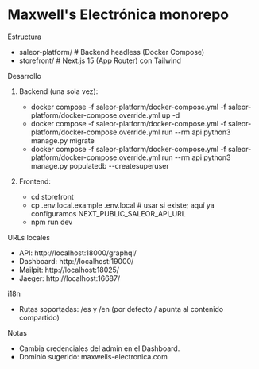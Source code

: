 # Maxwell's Electrónica monorepo

Estructura
- saleor-platform/  # Backend headless (Docker Compose)
- storefront/       # Next.js 15 (App Router) con Tailwind

Desarrollo
1. Backend (una sola vez):
   - docker compose -f saleor-platform/docker-compose.yml -f saleor-platform/docker-compose.override.yml up -d
   - docker compose -f saleor-platform/docker-compose.yml -f saleor-platform/docker-compose.override.yml run --rm api python3 manage.py migrate
   - docker compose -f saleor-platform/docker-compose.yml -f saleor-platform/docker-compose.override.yml run --rm api python3 manage.py populatedb --createsuperuser

2. Frontend:
   - cd storefront
   - cp .env.local.example .env.local  # usar si existe; aquí ya configuramos NEXT_PUBLIC_SALEOR_API_URL
   - npm run dev

URLs locales
- API: http://localhost:18000/graphql/
- Dashboard: http://localhost:19000/
- Mailpit: http://localhost:18025/
- Jaeger: http://localhost:16687/

i18n
- Rutas soportadas: /es y /en (por defecto / apunta al contenido compartido)

Notas
- Cambia credenciales del admin en el Dashboard.
- Dominio sugerido: maxwells-electronica.com
